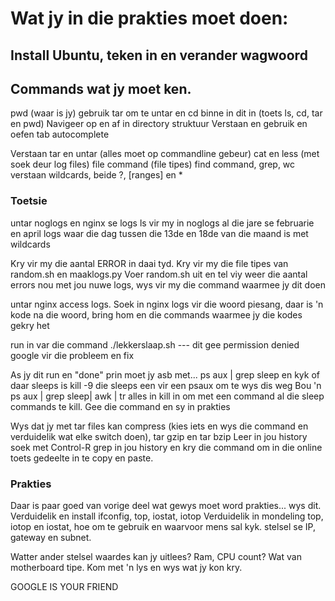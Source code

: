 
# Wat jy in die prakties moet doen:

## Install Ubuntu, teken in en verander wagwoord

## Commands wat jy moet ken.

pwd (waar is jy)
gebruik tar om te untar en cd binne in dit in (toets ls, cd, tar en pwd)
Navigeer op en af in directory struktuur
Verstaan en gebruik en oefen tab autocomplete

Verstaan tar en untar (alles moet op commandline gebeur)
cat en less (met soek deur log files) 
file command (file tipes)
find command, grep, wc
verstaan wildcards, beide ?, [ranges] en *

### Toetsie
untar noglogs en nginx se logs
ls vir my in noglogs al die jare se februarie en april logs waar die dag tussen die 13de en 18de van die maand is met wildcards

Kry vir my die aantal ERROR in daai tyd.
Kry vir my die file tipes van random.sh en maaklogs.py
Voer random.sh uit en tel viy weer die aantal errors nou met jou nuwe logs, wys vir my die command waarmee jy dit doen

untar nginx access logs.
Soek in nginx logs vir die woord piesang, daar is 'n kode na die woord, bring hom en die commands waarmee jy die kodes gekry het


run in var die command ./lekkerslaap.sh --- dit gee permission denied
google vir die probleem en fix

As jy dit run en "done" prin moet jy asb met... ps aux | grep sleep en kyk of daar sleeps is
kill -9 die sleeps een vir een
psaux om te wys dis weg
Bou 'n ps aux | grep sleep| awk | tr alles in kill in om met een command al die sleep commands te kill. Gee die command en sy in prakties

Wys dat jy met tar files kan compress (kies iets en wys die command en verduidelik wat elke switch doen), tar gzip en tar bzip
Leer in jou history soek met Control-R
grep in jou history en kry die command om in die online toets gedeelte in te copy en paste.

### Prakties
Daar is paar goed van vorige deel wat gewys moet word prakties... wys dit.
Verduidelik en install ifconfig, top, iostat, iotop
Verduidelik in mondeling top, iotop en iostat, hoe om te gebruik en waarvoor mens sal kyk.
stelsel se IP, gateway en subnet.

Watter ander stelsel waardes kan jy uitlees? Ram, CPU count? Wat van motherboard tipe. Kom met 'n lys en wys wat jy kon kry.

GOOGLE IS YOUR FRIEND

